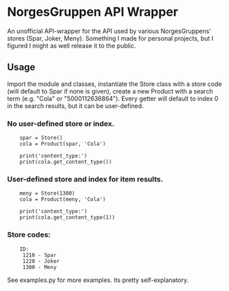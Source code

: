 # NorgesGruppen API Wrapper
An unofficial API-wrapper for the API used by various NorgesGruppens' stores (Spar, Joker, Meny).
Something I made for personal projects, but I figured I might as well release it to the public.

## Usage
Import the module and classes, instantiate the Store class with a store code (will default to Spar if none is given), create a new Product with a search term (e.g. "Cola" or "5000112636864").
Every getter will default to index 0 in the search results, but it can be user-defined.

### No user-defined store or index.
```
    spar = Store()
    cola = Product(spar, 'Cola')

    print('content_type:')
    print(cola.get_content_type())

```

### User-defined store and index for item results.
```
    meny = Store(1300)
    cola = Product(meny, 'Cola')

    print('content_type:')
    print(cola.get_content_type(1))

```

### Store codes:
```
    ID:
     1210 - Spar
     1220 - Joker
     1300 - Meny
```

See examples.py for more examples. Its pretty self-explanatory.


